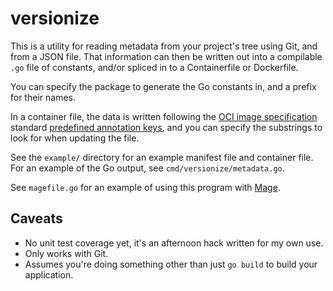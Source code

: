 
# versionize

This is a utility for reading metadata from your project's tree using Git, and from a JSON file. That information can
then be written out into a compilable `.go` file of constants, and/or spliced in to a Containerfile or Dockerfile.

You can specify the package to generate the Go constants in, and a prefix for their names.

In a container file, the data is written following the [OCI image specification][oci] standard 
[predefined annotation keys][keys], and you can specify the substrings to look for when updating the file.

See the `example/` directory for an example manifest file and container file. For an example of the Go output, 
see `cmd/versionize/metadata.go`.

See `magefile.go` for an example of using this program with [Mage][mage].

[oci]: https://github.com/opencontainers/image-spec
[keys]: https://github.com/opencontainers/image-spec/blob/master/annotations.md#pre-defined-annotation-keys
[mage]: https://magefile.org/

## Caveats

 - No unit test coverage yet, it's an afternoon hack written for my own use.
 - Only works with Git.
 - Assumes you're doing something other than just `go build` to build your application.

